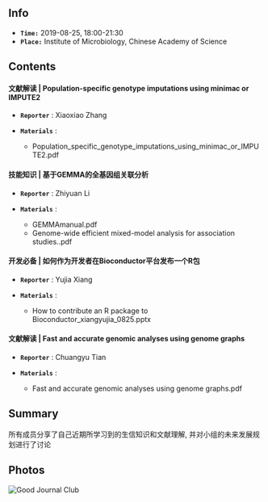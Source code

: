 ## Info

+ **`Time:`** 2019-08-25, 18:00-21:30
+ **`Place:`** Institute of Microbiology, Chinese Academy of Science

## Contents
#### 文献解读 | Population-specific genotype imputations using minimac or IMPUTE2
+ **`Reporter`** : Xiaoxiao Zhang
  
+ **`Materials`** : 
  + Population_specific_genotype_imputations_using_minimac_or_IMPUTE2.pdf 

#### 技能知识 | 基于GEMMA的全基因组关联分析
+ **`Reporter`** : Zhiyuan Li

+ **`Materials`** : 
  + GEMMAmanual.pdf
  + Genome-wide efficient mixed-model analysis for association studies..pdf

#### 开发必备 | 如何作为开发者在Bioconductor平台发布一个R包
+ **`Reporter`** : Yujia Xiang

+ **`Materials`** : 
  + How to contribute an R package to Bioconductor_xiangyujia_0825.pptx
  
#### 文献解读 | Fast and accurate genomic analyses using genome graphs
+ **`Reporter`** : Chuangyu Tian

+ **`Materials`** : 
  + Fast and accurate genomic analyses using genome graphs.pdf


## Summary

所有成员分享了自己近期所学习到的生信知识和文献理解, 并对小组的未来发展规划进行了讨论

## Photos
![Good Journal Club](https://github.com/bioinfogeeks/Bioinfo-Club/blob/master/Session2_0825/pic/session2.jpg)




